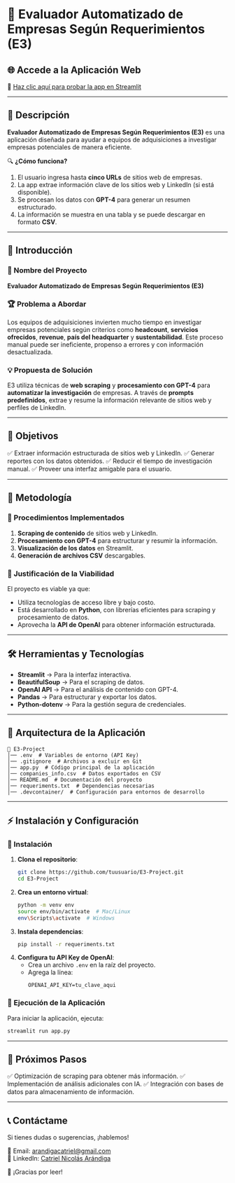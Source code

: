 # 📌 Evaluador Automatizado de Empresas Según Requerimientos (E3)

## 🌐 Accede a la Aplicación Web
🔗 [Haz clic aquí para probar la app en Streamlit](https://iapromptv-a-2eqe8j67tnkvat972ihnmy.streamlit.app/)

---

## 📝 Descripción
**Evaluador Automatizado de Empresas Según Requerimientos (E3)** es una aplicación diseñada para ayudar a equipos de adquisiciones a investigar empresas potenciales de manera eficiente. 

🔍 **¿Cómo funciona?**
1. El usuario ingresa hasta **cinco URLs** de sitios web de empresas.
2. La app extrae información clave de los sitios web y LinkedIn (si está disponible).
3. Se procesan los datos con **GPT-4** para generar un resumen estructurado.
4. La información se muestra en una tabla y se puede descargar en formato **CSV**.

---

## 🚀 Introducción
### 📌 Nombre del Proyecto
**Evaluador Automatizado de Empresas Según Requerimientos (E3)**

### 🏆 Problema a Abordar
Los equipos de adquisiciones invierten mucho tiempo en investigar empresas potenciales según criterios como **headcount**, **servicios ofrecidos**, **revenue**, **país del headquarter** y **sustentabilidad**. Este proceso manual puede ser ineficiente, propenso a errores y con información desactualizada. 

### 💡 Propuesta de Solución
E3 utiliza técnicas de **web scraping** y **procesamiento con GPT-4** para **automatizar la investigación** de empresas. A través de **prompts predefinidos**, extrae y resume la información relevante de sitios web y perfiles de LinkedIn.

---

## 🎯 Objetivos
✅ Extraer información estructurada de sitios web y LinkedIn.
✅ Generar reportes con los datos obtenidos.
✅ Reducir el tiempo de investigación manual.
✅ Proveer una interfaz amigable para el usuario.

---

## 🔧 Metodología
### 📌 Procedimientos Implementados
1. **Scraping de contenido** de sitios web y LinkedIn.
2. **Procesamiento con GPT-4** para estructurar y resumir la información.
3. **Visualización de los datos** en Streamlit.
4. **Generación de archivos CSV** descargables.

### 📌 Justificación de la Viabilidad
El proyecto es viable ya que:
- Utiliza tecnologías de acceso libre y bajo costo.
- Está desarrollado en **Python**, con librerías eficientes para scraping y procesamiento de datos.
- Aprovecha la **API de OpenAI** para obtener información estructurada.

---

## 🛠️ Herramientas y Tecnologías
- **Streamlit** → Para la interfaz interactiva.
- **BeautifulSoup** → Para el scraping de datos.
- **OpenAI API** → Para el análisis de contenido con GPT-4.
- **Pandas** → Para estructurar y exportar los datos.
- **Python-dotenv** → Para la gestión segura de credenciales.

---

## 📌 Arquitectura de la Aplicación
```
📂 E3-Project
│── .env  # Variables de entorno (API Key)
│── .gitignore  # Archivos a excluir en Git
│── app.py  # Código principal de la aplicación
│── companies_info.csv  # Datos exportados en CSV
│── README.md  # Documentación del proyecto
│── requeriments.txt  # Dependencias necesarias
│── .devcontainer/  # Configuración para entornos de desarrollo
```

---

## ⚡ Instalación y Configuración
### 🔧 Instalación
1. **Clona el repositorio**:
   ```bash
   git clone https://github.com/tuusuario/E3-Project.git
   cd E3-Project
   ```
2. **Crea un entorno virtual**:
   ```bash
   python -m venv env
   source env/bin/activate  # Mac/Linux
   env\Scripts\activate  # Windows
   ```
3. **Instala dependencias**:
   ```bash
   pip install -r requeriments.txt
   ```
4. **Configura tu API Key de OpenAI**:
   - Crea un archivo `.env` en la raíz del proyecto.
   - Agrega la línea:
     ```
     OPENAI_API_KEY=tu_clave_aqui
     ```

### 🚀 Ejecución de la Aplicación
Para iniciar la aplicación, ejecuta:
```bash
streamlit run app.py
```

---

## 📌 Próximos Pasos
✅ Optimización de scraping para obtener más información.
✅ Implementación de análisis adicionales con IA.
✅ Integración con bases de datos para almacenamiento de información.

---

## 📞 Contáctame
Si tienes dudas o sugerencias, ¡hablemos! 

📧 Email: [arandigacatriel@gmail.com](mailto:arandigacatriel@gmail.com)  
🔗 LinkedIn: [Catriel Nicolás Arándiga](https://www.linkedin.com/in/catriel-nicolas-arandiga)

🚀 ¡Gracias por leer!

